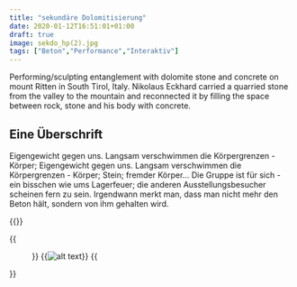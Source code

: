 ```yaml
---
title: "sekundäre Dolomitisierung"
date: 2020-01-12T16:51:01+01:00
draft: true
image: sekdo_hp(2).jpg
tags: ["Beton","Performance","Interaktiv"]
---
```


Performing/sculpting entanglement with dolomite stone and concrete on mount Ritten in South Tirol, Italy.
Nikolaus Eckhard carried a quarried stone from the valley to the mountain and reconnected it by filling the space between rock, stone and his body with concrete.

## Eine Überschrift

Eigengewicht gegen uns. Langsam verschwimmen die Körpergrenzen - Körper; Eigengewicht gegen uns. Langsam verschwimmen die Körpergrenzen - Körper; Stein; fremder Körper… Die Gruppe ist für sich - ein bisschen wie ums Lagerfeuer; die anderen Ausstellungsbesucher scheinen fern zu sein. Irgendwann merkt man, dass man nicht mehr den Beton hält, sondern von ihm gehalten wird.

{{<space>}}

{{<figure figcaption="caption text" >}}
  {{<img src=sekDo_hp(2).jpg alt="alt text" >}}
{{</figure >}}